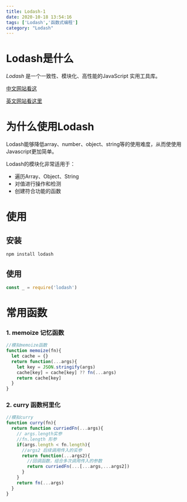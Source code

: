 ```yaml
---
title: Lodash-1
date: 2020-10-18 13:54:16
tags: ['Lodash','函数式编程']
category: "Lodash"
---
```


# Lodash是什么

*Lodash* 是一个一致性、模块化、高性能的JavaScript 实用工具库。

[中文网站看这](https://www.lodashjs.com/)

[英文网站看这里](https://lodash.com/)

# 为什么使用Lodash

Lodash能够降低array、number、object、string等的使用难度，从而使使用Javascript更加简单。

Lodash的模块化非常适用于：

* 遍历Array、Object、String
* 对值进行操作和检测
* 创建符合功能的函数

# 使用

## 安装

```shell
npm install lodash
```

## 使用

```js
const _ = require('lodash')
```



# 常用函数

### 1. memoize 记忆函数

```js
//模拟memoize函数
function memoize(fn){
  let cache = {}
  return function(...args){
    let key = JSON.stringify(args)
    cache[key] = cache[key] ?? fn(...args)
    return cache[key]
  }
}
```

### 2. curry 函数柯里化

```js
//模拟curry
function curry(fn){
  return function curriedFn(...args){
    // args.length实参
    //fn.length 形参
    if(args.length < fn.length){
      //args2 后续调用传入的实参
      return function(...args2){
        //回调函数，组合多次调用传入的参数
        return curriedFn(...[...args,...args2])
      }
    }
    return fn(...args)
  }
}
```

